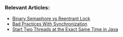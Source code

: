 ### Relevant Articles:

- [Binary Semaphore vs Reentrant Lock](https://www.surya.com/java-binary-semaphore-vs-reentrant-lock)
- [Bad Practices With Synchronization](https://www.surya.com/java-synchronization-bad-practices)
- [Start Two Threads at the Exact Same Time in Java](https://www.surya.com/java-start-two-threads-at-same-time)
